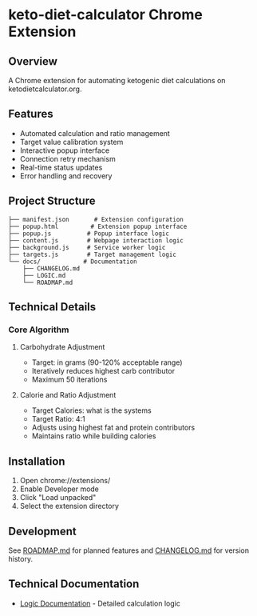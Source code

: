 # keto-diet-calculator Chrome Extension

## Overview
A Chrome extension for automating ketogenic diet calculations on ketodietcalculator.org.

## Features
- Automated calculation and ratio management
- Target value calibration system
- Interactive popup interface
- Connection retry mechanism
- Real-time status updates
- Error handling and recovery

## Project Structure
```
├── manifest.json       # Extension configuration
├── popup.html         # Extension popup interface
├── popup.js          # Popup interface logic
├── content.js        # Webpage interaction logic
├── background.js     # Service worker logic
├── targets.js        # Target management logic
└── docs/            # Documentation
    ├── CHANGELOG.md
    ├── LOGIC.md
    └── ROADMAP.md
```

## Technical Details


### Core Algorithm
1. Carbohydrate Adjustment
   - Target: in grams (90-120% acceptable range)
   - Iteratively reduces highest carb contributor
   - Maximum 50 iterations

2. Calorie and Ratio Adjustment
   - Target Calories: what is the systems
   - Target Ratio: 4:1
   - Adjusts using highest fat and protein contributors
   - Maintains ratio while building calories

## Installation
1. Open chrome://extensions/
2. Enable Developer mode
3. Click "Load unpacked"
4. Select the extension directory

## Development
See [ROADMAP.md](docs/ROADMAP.md) for planned features and [CHANGELOG.md](docs/CHANGELOG.md) for version history.

## Technical Documentation
- [Logic Documentation](docs/LOGIC.md) - Detailed calculation logic

